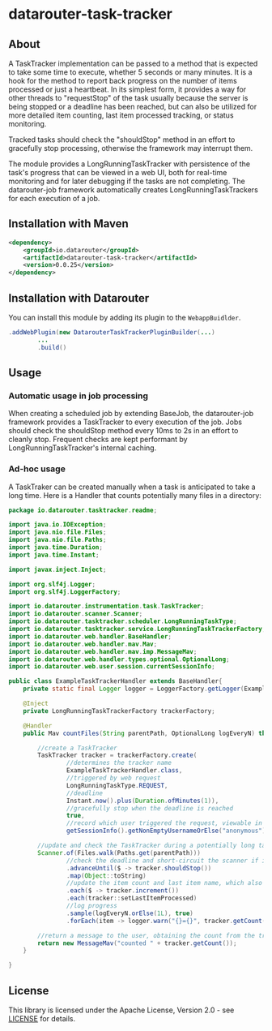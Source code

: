 # datarouter-task-tracker

## About

A TaskTracker implementation can be passed to a method that is expected to take some time to execute, whether 5 seconds or many minutes.  It is a hook for the method to
report back progress on the number of items processed or just a heartbeat.  In its simplest form, it provides a way for other threads to "requestStop" of the task
usually because the server is being stopped or a deadline has been reached, but can also be utilized for more detailed item counting, last item processed tracking, or 
status monitoring.

Tracked tasks should check the "shouldStop" method in an effort to gracefully stop processing, otherwise the framework may interrupt them.

The module provides a LongRunningTaskTracker with persistence of the task's progress that can be viewed in a web UI, both for real-time monitoring and for later debugging
if the tasks are not completing.  The datarouter-job framework automatically creates LongRunningTaskTrackers for each execution of a job.

## Installation with Maven

```xml
<dependency>
	<groupId>io.datarouter</groupId>
	<artifactId>datarouter-task-tracker</artifactId>
	<version>0.0.25</version>
</dependency>
```

## Installation with Datarouter

You can install this module by adding its plugin to the `WebappBuidlder`.

```java
.addWebPlugin(new DatarouterTaskTrackerPluginBuilder(...)
		...
		.build()
```

## Usage

### Automatic usage in job processing

When creating a scheduled job by extending BaseJob, the datarouter-job framework provides a TaskTracker to every execution of the job.  Jobs should check the
shouldStop method every 10ms to 2s in an effort to cleanly stop.  Frequent checks are kept performant by LongRunningTaskTracker's internal caching.

### Ad-hoc usage

A TaskTraker can be created manually when a task is anticipated to take a long time.  Here is a Handler that counts potentially many files in a directory:

```java
package io.datarouter.tasktracker.readme;

import java.io.IOException;
import java.nio.file.Files;
import java.nio.file.Paths;
import java.time.Duration;
import java.time.Instant;

import javax.inject.Inject;

import org.slf4j.Logger;
import org.slf4j.LoggerFactory;

import io.datarouter.instrumentation.task.TaskTracker;
import io.datarouter.scanner.Scanner;
import io.datarouter.tasktracker.scheduler.LongRunningTaskType;
import io.datarouter.tasktracker.service.LongRunningTaskTrackerFactory;
import io.datarouter.web.handler.BaseHandler;
import io.datarouter.web.handler.mav.Mav;
import io.datarouter.web.handler.mav.imp.MessageMav;
import io.datarouter.web.handler.types.optional.OptionalLong;
import io.datarouter.web.user.session.currentSessionInfo;

public class ExampleTaskTrackerHandler extends BaseHandler{
	private static final Logger logger = LoggerFactory.getLogger(ExampleTaskTrackerHandler.class);

	@Inject
	private LongRunningTaskTrackerFactory trackerFactory;

	@Handler
	public Mav countFiles(String parentPath, OptionalLong logEveryN) throws IOException{

		//create a TaskTracker
		TaskTracker tracker = trackerFactory.create(
				//determines the tracker name
				ExampleTaskTrackerHandler.class,
				//triggered by web request
				LongRunningTaskType.REQUEST,
				//deadline
				Instant.now().plus(Duration.ofMinutes(1)),
				//gracefully stop when the deadline is reached
				true,
				//record which user triggered the request, viewable in the UI
				getSessionInfo().getNonEmptyUsernameOrElse("anonymous"));

		//update and check the TaskTracker during a potentially long task
		Scanner.of(Files.walk(Paths.get(parentPath)))
				//check the deadline and short-circuit the scanner if it has been reached
				.advanceUntil($ -> tracker.shouldStop())
				.map(Object::toString)
				//update the item count and last item name, which also acts as a heartbeat
				.each($ -> tracker.increment())
				.each(tracker::setLastItemProcessed)
				//log progress
				.sample(logEveryN.orElse(1L), true)
				.forEach(item -> logger.warn("{}={}", tracker.getCount(), item));

		//return a message to the user, obtaining the count from the tracker
		return new MessageMav("counted " + tracker.getCount());
	}

}
```

## License

This library is licensed under the Apache License, Version 2.0 - see [LICENSE](../LICENSE) for details.

